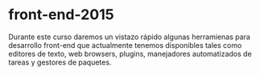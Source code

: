 # front-end-2015
Durante este curso daremos un vistazo rápido algunas herramienas para desarrollo front-end que actualmente tenemos disponibles tales como editores de texto, web browsers, plugins, manejadores automatizados de tareas y gestores de paquetes.
